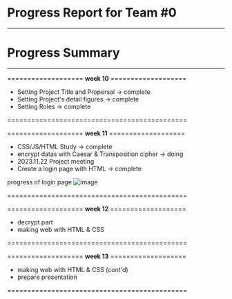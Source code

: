 
# Progress Report for Team #0
---
# Progress Summary
---

===================  __week 10__  ===================

- Setting Project Title and Propersal -> complete
- Setting Project's detail figures  ->  complete
- Setting Roles  ->  complete

============================================= 

===================  __week 11__  ===================

- CSS/JS/HTML Study  ->  complete
- encrypt datas with Caesar & Transposition cipher  ->  doing
- 2023.11.22 Project meeting
- Create a login page with HTML -> complete

progress of login page
![image](https://github.com/hdh3665/opensource_project/assets/74777272/4cc619c7-6ae9-40b3-92ee-ea7393f52c2f)

 
============================================= 

===================  __week 12__  ===================

- decrypt part
- making web with HTML & CSS

============================================= 

===================  __week 13__  ===================

- making web with HTML & CSS (cont'd)
- prepare presentation

============================================= 
